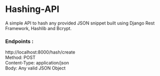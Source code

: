 # Hashing-API
A simple API to hash any provided JSON snippet built using Django Rest Framework, Hashlib and Bcrypt. 

### Endpoints :
http://localhost:8000/hash/create <br>
Method: POST <br>
Content-Type: application/json <br>
Body: Any valid JSON Object
